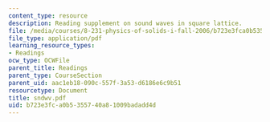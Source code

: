 ```yaml
---
content_type: resource
description: Reading supplement on sound waves in square lattice.
file: /media/courses/8-231-physics-of-solids-i-fall-2006/b723e3fca0b5355740a81009badadd4d_sndwv.pdf
file_type: application/pdf
learning_resource_types:
- Readings
ocw_type: OCWFile
parent_title: Readings
parent_type: CourseSection
parent_uid: aac1eb18-090c-557f-3a53-d6186e6c9b51
resourcetype: Document
title: sndwv.pdf
uid: b723e3fc-a0b5-3557-40a8-1009badadd4d
---
```

